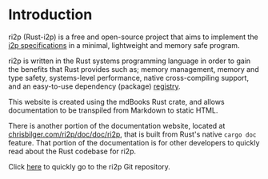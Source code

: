 # Introduction

ri2p (Rust-i2p) is a free and open-source project that aims to implement the [i2p specifications](https://geti2p.net/spec) in a minimal, lightweight and memory safe program.

ri2p is written in the Rust systems programming language in order to gain the benefits that Rust provides such as; memory management, memory and type safety, systems-level performance, native cross-compiling support, and an easy-to-use dependency (package) [registry](https://crates.io/).

This website is created using the mdBooks Rust crate, and allows documentation to be transpiled from Markdown to static HTML.

There is another portion of the documentation website, located at [chrisbilger.com/ri2p/doc/doc/ri2p](https://chrisbilger.com/ri2p/doc/doc/ri2p/), that is built from Rust's native `cargo doc` feature. That portion of the documentation is for other developers to quickly read about the Rust codebase for ri2p.

Click [here](https://github.com/ChristopherBilg/ri2p/) to quickly go to the ri2p Git repository.

